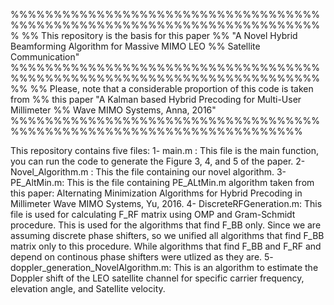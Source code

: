 
%%%%%%%%%%%%%%%%%%%%%%%%%%%%%%%%%%%%%%%%%%%%%%%%%%%%%%%%%%%%%%%%%%%%%%%%%
%% This repository is the basis for this paper 
%% "A Novel Hybrid Beamforming Algorithm for Massive MIMO LEO
%% Satellite Communication"
%%%%%%%%%%%%%%%%%%%%%%%%%%%%%%%%%%%%%%%%%%%%%%%%%%%%%%%%%%%%%%%%%%%%%%%%%%
%% Please, note that a considerable proportion of this code is taken from 
%% this paper "A Kalman based Hybrid Precoding for Multi-User Millimeter 
%% Wave MIMO Systems, Anna, 2016" 
%%%%%%%%%%%%%%%%%%%%%%%%%%%%%%%%%%%%%%%%%%%%%%%%%%%%%%%%%%%%%%%%%%%%%%

This repository contains five files:
1- main.m : This file is the main function, you can run the code to generate the Figure 3, 4, and 5 of the paper. 
2- Novel_Algorithm.m : This the file containing our novel algorithm.
3- PE_AltMin.m: This is the file containing PE_ALtMin.m algorithm taken from this paper: Alternating Minimization Algorithms for Hybrid Precoding in Millimeter Wave MIMO Systems, Yu, 2016.
4- DiscreteRFGeneration.m: This file is used for calculating F_RF matrix using OMP and Gram-Schmidt procedure. This is used for the algorithms that find F_BB only. Since we are assuming discrete phase shifters, so we unified all algorithms that find F_BB matrix only to this procedure. While algorithms that find F_BB and F_RF and depend on continous phase shifters were utlized as they are. 
5- doppler_generation_NovelAlgorithm.m: This is an algorithm to estimate the Doppler shift of the LEO satellite channel for specific carrier frequency, elevation angle, and Satellite velocity. 
